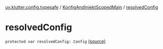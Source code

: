 [uy.klutter.config.typesafe](../index.md) / [KonfigAndInjektScopedMain](index.md) / [resolvedConfig](.)


# resolvedConfig

`protected var resolvedConfig: Config` [(source)](https://github.com/kohesive/klutter/blob/master/config-typesafe-jdk6/src/main/kotlin/uy/klutter/config/typesafe/InjektConfig.kt#L24)


